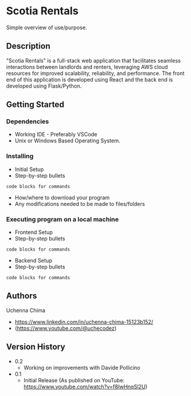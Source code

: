 # Scotia Rentals

Simple overview of use/purpose.

## Description

"Scotia Rentals" is a full-stack web application that facilitates seamless interactions between landlords and renters, leveraging AWS cloud resources for improved scalability, reliability, and performance. The front end of this application is developed using React and the back end is developed using Flask/Python. 

## Getting Started

### Dependencies

* Working IDE - Preferably VSCode
* Unix or Windows Based Operating System.

### Installing
* Initial Setup
* Step-by-step bullets
```
code blocks for commands
```
* How/where to download your program
* Any modifications needed to be made to files/folders

### Executing program on a local machine

* Frontend Setup
* Step-by-step bullets
```
code blocks for commands
```

* Backend Setup
* Step-by-step bullets
```
code blocks for commands
```

## Authors

Uchenna Chima
- https://www.linkedin.com/in/uchenna-chima-15123b152/
- (https://www.youtube.com/@uchecodez)

## Version History

* 0.2
    * Working on improvements with Davide Pollicino
* 0.1
    * Initial Release (As published on YouTube: https://www.youtube.com/watch?v=f8IwHnqSl2U)
